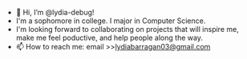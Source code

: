 - 👋 Hi, I’m @lydia-debug!
- I'm a sophomore in college. I major in Computer Science.
- I'm looking forward to collaborating on projects that will inspire me, make me feel poductive, and help people along the way.
- 📫 How to reach me: email >>lydiabarragan03@gmail.com

<!---
lydia-debug/lydia-debug is a ✨ special ✨ repository because its `README.md` (this file) appears on your GitHub profile.
You can click the Preview link to take a look at your changes.
--->
